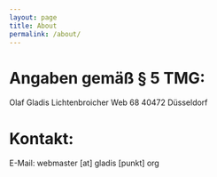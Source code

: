 ```yaml
---
layout: page
title: About
permalink: /about/
---
```


Angaben gemäß § 5 TMG:
======================

Olaf Gladis
Lichtenbroicher Web 68
40472 Düsseldorf

Kontakt:
========

E-Mail: webmaster [at] gladis [punkt] org